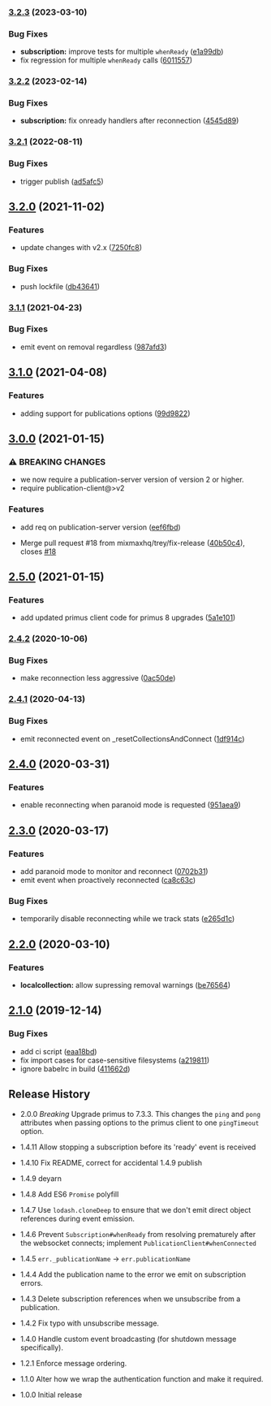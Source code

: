 ### [3.2.3](https://github.com/mixmaxhq/publication-client/compare/v3.2.2...v3.2.3) (2023-03-10)


### Bug Fixes

* **subscription:** improve tests for multiple `whenReady` ([e1a99db](https://github.com/mixmaxhq/publication-client/commit/e1a99dbbe68b5310992c3d6572a6e0936e2741f7))
* fix regression for multiple `whenReady` calls ([6011557](https://github.com/mixmaxhq/publication-client/commit/601155739cd0042acbd5b43ca679c6adb5963719))

### [3.2.2](https://github.com/mixmaxhq/publication-client/compare/v3.2.1...v3.2.2) (2023-02-14)


### Bug Fixes

* **subscription:** fix onready handlers after reconnection ([4545d89](https://github.com/mixmaxhq/publication-client/commit/4545d891056514b0e9d059c0acc8dfeb59b74585))

### [3.2.1](https://github.com/mixmaxhq/publication-client/compare/v3.2.0...v3.2.1) (2022-08-11)


### Bug Fixes

* trigger publish ([ad5afc5](https://github.com/mixmaxhq/publication-client/commit/ad5afc5fc26ea08b0cd6bff930b1cc470a18479b))

## [3.2.0](https://github.com/mixmaxhq/publication-client/compare/v3.1.1...v3.2.0) (2021-11-02)


### Features

* update changes with v2.x ([7250fc8](https://github.com/mixmaxhq/publication-client/commit/7250fc80962093d3a33de6c4c4c1b47d2104a637))


### Bug Fixes

* push lockfile ([db43641](https://github.com/mixmaxhq/publication-client/commit/db43641777cc2a3dd34d79978cf8262c8f164670))

### [3.1.1](https://github.com/mixmaxhq/publication-client/compare/v3.1.0...v3.1.1) (2021-04-23)


### Bug Fixes

* emit event on removal regardless ([987afd3](https://github.com/mixmaxhq/publication-client/commit/987afd312ca9ed6caa3e7ad4285e71c78ecff68d))

## [3.1.0](https://github.com/mixmaxhq/publication-client/compare/v3.0.0...v3.1.0) (2021-04-08)


### Features

* adding support for publications options ([99d9822](https://github.com/mixmaxhq/publication-client/commit/99d982287fd4ee0dc4495d453663a5fc942d08fd))

## [3.0.0](https://github.com/mixmaxhq/publication-client/compare/v2.5.0...v3.0.0) (2021-01-15)


### ⚠ BREAKING CHANGES

* we now require a publication-server version
of version 2 or higher.
* require publication-client@>v2

### Features

* add req on publication-server version ([eef6fbd](https://github.com/mixmaxhq/publication-client/commit/eef6fbdb87a0799262eb9608f3f36674f093f554))


* Merge pull request #18 from mixmaxhq/trey/fix-release ([40b50c4](https://github.com/mixmaxhq/publication-client/commit/40b50c4b571277f7c2e42a3981e2aa8dd8b3375d)), closes [#18](https://github.com/mixmaxhq/publication-client/issues/18)

## [2.5.0](https://github.com/mixmaxhq/publication-client/compare/v2.4.2...v2.5.0) (2021-01-15)


### Features

* add updated primus client code for primus 8 upgrades ([5a1e101](https://github.com/mixmaxhq/publication-client/commit/5a1e10192ff7b68b2950b2718bf075f4985ff51a))

### [2.4.2](https://github.com/mixmaxhq/publication-client/compare/v2.4.1...v2.4.2) (2020-10-06)


### Bug Fixes

* make reconnection less aggressive ([0ac50de](https://github.com/mixmaxhq/publication-client/commit/0ac50de51de47dd74db52382d4077c72a736a889))

### [2.4.1](https://github.com/mixmaxhq/publication-client/compare/v2.4.0...v2.4.1) (2020-04-13)


### Bug Fixes

* emit reconnected event on _resetCollectionsAndConnect ([1df914c](https://github.com/mixmaxhq/publication-client/commit/1df914cade667c03eb300a02d6c96e3aa31a0d8c))

## [2.4.0](https://github.com/mixmaxhq/publication-client/compare/v2.3.0...v2.4.0) (2020-03-31)


### Features

* enable reconnecting when paranoid mode is requested ([951aea9](https://github.com/mixmaxhq/publication-client/commit/951aea98f9b9a05f8e444d4273e7f2cf6db4c423))

## [2.3.0](https://github.com/mixmaxhq/publication-client/compare/v2.2.0...v2.3.0) (2020-03-17)


### Features

* add paranoid mode to monitor and reconnect ([0702b31](https://github.com/mixmaxhq/publication-client/commit/0702b31572ecd48f9ecf311bb704f8ecf69733d1))
* emit event when proactively reconnected ([ca8c63c](https://github.com/mixmaxhq/publication-client/commit/ca8c63c2c77fd7e22171f2efe843bed9a84411b3))


### Bug Fixes

* temporarily disable reconnecting while we track stats ([e265d1c](https://github.com/mixmaxhq/publication-client/commit/e265d1c4170763d382770d70ae3a01d1fa09fb8e))

## [2.2.0](https://github.com/mixmaxhq/publication-client/compare/v2.1.0...v2.2.0) (2020-03-10)


### Features

* **localcollection:** allow supressing removal warnings ([be76564](https://github.com/mixmaxhq/publication-client/commit/be765644d0ceea89d114dd9933a545581b05f1de))

## [2.1.0](https://github.com/mixmaxhq/publication-client/compare/v2.0.0...v2.1.0) (2019-12-14)


### Bug Fixes

* add ci script ([eaa18bd](https://github.com/mixmaxhq/publication-client/commit/eaa18bd5c91158fef4e793e072e7bf4b158d4609))
* fix import cases for case-sensitive filesystems ([a219811](https://github.com/mixmaxhq/publication-client/commit/a219811d2c8af45328a4fb2740349a58bd4220d0))
* ignore babelrc in build ([411662d](https://github.com/mixmaxhq/publication-client/commit/411662d8942289b9edd2591a9eef694ca3da91ca))

## Release History

* 2.0.0 *Breaking* Upgrade primus to 7.3.3. This changes the `ping` and `pong` attributes when passing options to the primus client to one `pingTimeout` option.

* 1.4.11 Allow stopping a subscription before its 'ready' event is received

* 1.4.10 Fix README, correct for accidental 1.4.9 publish

* 1.4.9 deyarn

* 1.4.8 Add ES6 `Promise` polyfill

* 1.4.7 Use `lodash.cloneDeep` to ensure that we don't emit direct object references during event emission.

* 1.4.6 Prevent `Subscription#whenReady` from resolving prematurely after the websocket connects; implement `PublicationClient#whenConnected`

* 1.4.5 `err._publicationName` -> `err.publicationName`

* 1.4.4 Add the publication name to the error we emit on subscription errors.

* 1.4.3 Delete subscription references when we unsubscribe from a publication.

* 1.4.2 Fix typo with unsubscribe message.

* 1.4.0 Handle custom event broadcasting (for shutdown message specifically).

* 1.2.1 Enforce message ordering.

* 1.1.0 Alter how we wrap the authentication function and make it required.

* 1.0.0 Initial release
